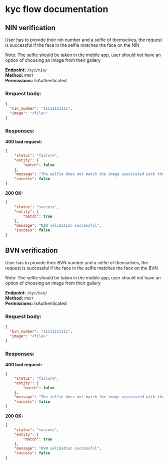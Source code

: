 # kyc flow documentation

## NIN verification 
User has to provide their nin number and a selfie of themselves, the request is successful if the face in the selfie matches the face on the NIN 

Note: The selfie should be taken in the mobile app, user should not have an option of choosing an image from their gallery 

**Endpoint:** `/kyc/nin/`  
**Method:** `POST`  
**Permissions:** IsAuthenticated  

### Request body:
```json
{
  "nin_number": "11111111111",
  "image": "<file>"
}
```

### Responses:
**400 bad request:**

```json
{
    "status": "failure",
    "entity": {
        "match": false
    },
    "message": "The selfie does not match the image associated with the provided BVN, please try again",
    "success": false
}
```

**200 OK:**

```json
{
    "status": "success",
    "entity": {
        "match": true
    },
    "message": "NIN validation successful",
    "success": false
}
```


## BVN verification 
User has to provide their BVN number and a selfie of themselves, the request is successful if the face in the selfie matches the face on the BVN 

Note: The selfie should be taken in the mobile app, user should not have an option of choosing an image from their gallery 

**Endpoint:** `/kyc/bvn/`  
**Method:** `POST`  
**Permissions:** IsAuthenticated  

### Request body:
```json
{
  "bvn_number": "11111111111",
  "image": "<file>"
}
```

### Responses:
**400 bad request:**

```json
{
    "status": "failure",
    "entity": {
        "match": false
    },
    "message": "The selfie does not match the image associated with the provided BVN, please try again.",
    "success": false
}
```

**200 OK:**

```json
{
    "status": "success",
    "entity": {
        "match": true
    },
    "message": "BVN validation successful",
    "success": false
}
```